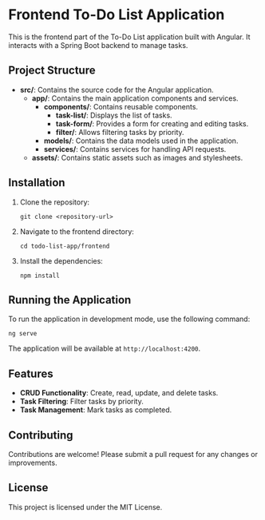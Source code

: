 # Frontend To-Do List Application

This is the frontend part of the To-Do List application built with Angular. It interacts with a Spring Boot backend to manage tasks.

## Project Structure

- **src/**: Contains the source code for the Angular application.
  - **app/**: Contains the main application components and services.
    - **components/**: Contains reusable components.
      - **task-list/**: Displays the list of tasks.
      - **task-form/**: Provides a form for creating and editing tasks.
      - **filter/**: Allows filtering tasks by priority.
    - **models/**: Contains the data models used in the application.
    - **services/**: Contains services for handling API requests.
  - **assets/**: Contains static assets such as images and stylesheets.

## Installation

1. Clone the repository:
   ```
   git clone <repository-url>
   ```
2. Navigate to the frontend directory:
   ```
   cd todo-list-app/frontend
   ```
3. Install the dependencies:
   ```
   npm install
   ```

## Running the Application

To run the application in development mode, use the following command:
```
ng serve
```
The application will be available at `http://localhost:4200`.

## Features

- **CRUD Functionality**: Create, read, update, and delete tasks.
- **Task Filtering**: Filter tasks by priority.
- **Task Management**: Mark tasks as completed.

## Contributing

Contributions are welcome! Please submit a pull request for any changes or improvements.

## License

This project is licensed under the MIT License.